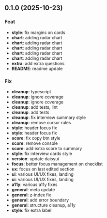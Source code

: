 ## 0.1.0 (2025-10-23)

### Feat

- **style**: fix margins on cards
- **chart**: adding radar chart
- **chart**: adding radar chart
- **chart**: adding radar chart
- **chart**: adding radar chart
- **chart**: adding radar chart
- **extra**: add extra questions
- **README**: readme update

### Fix

- **cleanup**: typescript
- **cleanup**: ignore coverage
- **cleanup**: ignore coverage
- **cleanup**: add tests, lint
- **cleanup**: add tests
- **cleanup**: fix interview summary style
- **cleanup**: remove cursor rules
- **style**: header focus fix
- **style**: header focus fix
- **score**: fix copy btn style
- **score**: remove console
- **score**: add extra score to summary
- **style**: fix interview cards style
- **version**: update daisyui
- **focus**: better focus management on checklist
- **ux**: focus on last edited section
- **ui**: various UI/UX fixes, landing
- **ui**: various UI/UX fixes, landing
- **a11y**: various a11y fixes
- **general**: meta update
- **general**: z-index fix
- **general**: add error boundary
- **general**: structure cleanup, a11y
- **style**: fix extra label
